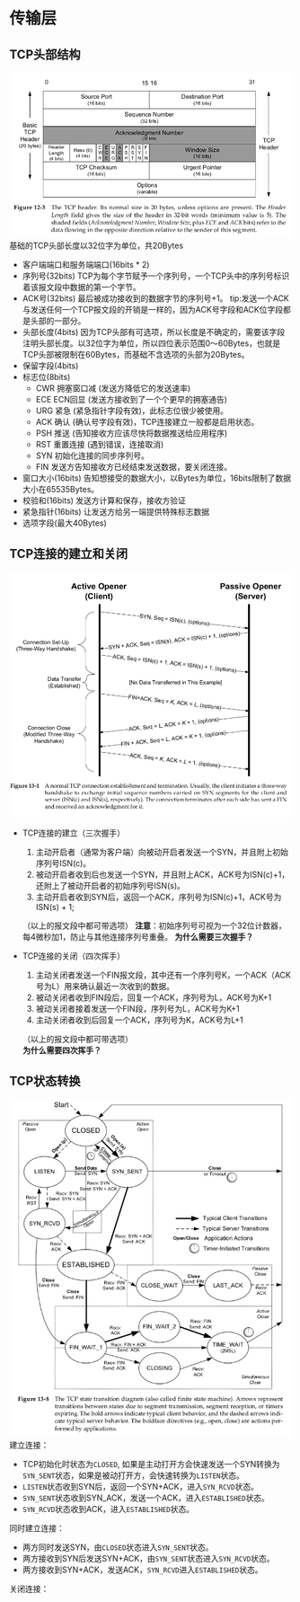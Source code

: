 # 传输层

## TCP头部结构
![](./pics/TCPheader.png)
基础的TCP头部长度以32位字为单位，共20Bytes
* 客户端端口和服务端端口(16bits * 2)
* 序列号(32bits) 
  TCP为每个字节赋予一个序列号，一个TCP头中的序列号标识着该报文段中数据的第一个字节。
* ACK号(32bits)
  最后被成功接收到的数据字节的序列号+1。
  tip:发送一个ACK与发送任何一个TCP报文段的开销是一样的，因为ACK号字段和ACK位字段都是头部的一部分。
* 头部长度(4bits)
  因为TCP头部有可选项，所以长度是不确定的，需要该字段注明头部长度。以32位字为单位，所以四位表示范围0～60Bytes，也就是TCP头部被限制在60Bytes，而基础不含选项的头部为20Bytes。
* 保留字段(4bits)
* 标志位(8bits)
  * CWR 拥塞窗口减 (发送方降低它的发送速率)
  * ECE ECN回显 (发送方接收到了一个个更早的拥塞通告)
  * URG 紧急 (紧急指针字段有效)，此标志位很少被使用。
  * ACK 确认 (确认号字段有效)，TCP连接建立一般都是启用状态。
  * PSH 推送 (告知接收方应该尽快将数据推送给应用程序)
  * RST 重置连接 (遇到错误，连接取消)
  * SYN 初始化连接的同步序列号。
  * FIN 发送方告知接收方已经结束发送数据，要关闭连接。
* 窗口大小(16bits)
  告知想接受的数据大小，以Bytes为单位，16bits限制了数据大小在65535Bytes。
* 校验和(16bits)
  发送方计算和保存，接收方验证
* 紧急指针(16bits)
  让发送方给另一端提供特殊标志数据
* 选项字段(最大40Bytes)
## TCP连接的建立和关闭
![](pics/TCP连接的建立和关闭.png)
* TCP连接的建立（三次握手）
  1. 主动开启者（通常为客户端）向被动开启者发送一个SYN，并且附上初始序列号ISN(c)。
  2. 被动开启者收到后也发送一个SYN，并且附上ACK，ACK号为ISN(c)+1，还附上了被动开启者的初始序列号ISN(s)。
  3. 主动开启者收到SYN后，返回一个ACK，序列号为ISN(c)+1，ACK号为ISN(s) + 1;
   
   （以上的报文段中都可带选项）
   **注意**：初始序列号可视为一个32位计数器，每4微秒加1，防止与其他连接序列号重叠。
   **为什么需要三次握手？**


* TCP连接的关闭（四次挥手）
  1. 主动关闭者发送一个FIN报文段，其中还有一个序列号K，一个ACK（ACK号为L）用来确认最近一次收到的数据。
  2. 被动关闭者收到FIN段后，回复一个ACK，序列号为L，ACK号为K+1
  3. 被动关闭者接着发送一个FIN段，序列号为L，ACK号为K+1
  4. 主动关闭者收到后回复一个ACK，序列号为K，ACK号为L+1

  （以上的报文段中都可带选项）   
  **为什么需要四次挥手？**
## TCP状态转换
![](pics/TCP状态转换.png)
建立连接：
* TCP初始化时状态为`CLOSED`, 如果是主动打开方会快速发送一个SYN转换为`SYN_SENT`状态，如果是被动打开方，会快速转换为`LISTEN`状态。
* `LISTEN`状态收到SYN后，返回一个SYN+ACK，进入`SYN_RCVD`状态。
* `SYN_SENT`状态收到SYN_ACK，发送一个ACK，进入`ESTABLISHED`状态。
* `SYN_RCVD`状态收到ACK，进入`ESTABLISHED`状态。

同时建立连接：
* 两方同时发送SYN，由`CLOSED`状态进入`SYN_SENT`状态。
* 两方接收到SYN后发送SYN+ACK，由`SYN_SENT`状态进入`SYN_RCVD`状态。
* 两方接收到SYN+ACK，发送ACK，`SYN_RCVD`进入`ESTABLISHED`状态。

关闭连接：
